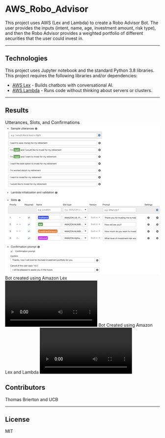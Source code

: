 # AWS_Robo_Advisor

This project uses AWS (Lex and Lambda) to create a Robo Advisor Bot. The user provides the inputs (intent, name, age, investment amount, risk type), and then the Robo Advisor provides a weighted portfolio of different securities that the user could invest in.

---

## Technologies

This project uses Jupyter notebook and the standard Python 3.8 libraries. This project requires the following libraries and/or dependencies:

- [AWS Lex](https://aws.amazon.com/lex/) - Builds chatbots with conversational AI.
- [AWS Lambda](https://aws.amazon.com/lambda/) - Runs code without thinking about servers or clusters.

---

## Results

Utterances, Slots, and Confirmations 
![](https://github.com/ThomasBrierton/AWS_Robo_Advisor/blob/main/Bot_Videos/Slots_pic.png)
Bot created using Amazon Lex
![](https://github.com/ThomasBrierton/AWS_Robo_Advisor/blob/main/Bot_Videos/Lex_bot.mov)
Bot Created using Amazon Lex and Lambda
![](https://github.com/ThomasBrierton/AWS_Robo_Advisor/blob/main/Bot_Videos/Lambda_Bot.mov)

## Contributors 

Thomas Brierton and UCB

---

## License

MIT